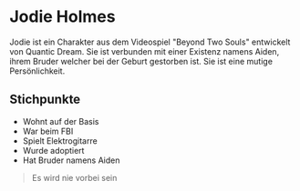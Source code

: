# Jodie Holmes
Jodie ist ein Charakter aus dem Videospiel "Beyond Two Souls" entwickelt von Quantic Dream. Sie ist verbunden mit einer Existenz namens Aiden, ihrem Bruder welcher bei der Geburt gestorben ist. Sie ist eine mutige Persönlichkeit.
## Stichpunkte
* Wohnt auf der Basis
* War beim FBI
* Spielt Elektrogitarre
* Wurde adoptiert
* Hat Bruder namens Aiden
> Es wird nie vorbei sein
